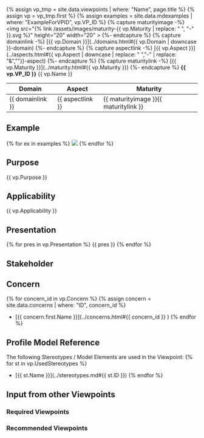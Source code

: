 {% assign vp_tmp = site.data.viewpoints | where: "Name", page.title %}
{% assign vp = vp_tmp.first %}
{% assign examples = site.data.mdexamples | where: "ExampleForVPID", vp.VP_ID %}
{% capture maturityimage -%}
<img src="{% link /assets/images/maturity-{{ vp.Maturity | replace: " ", "-"  }}.svg %}" height="20" width="20" >
{%- endcapture %}
{% capture domainlink -%}
[{{ vp.Domain }}](../domains.html#{{ vp.Domain | downcase }}-domain)
{%- endcapture %}
{% capture aspectlink -%}
[{{ vp.Aspect }}](../aspects.html#{{ vp.Aspect | downcase | replace: " ","-" | replace: "&",""}}-aspect)
{%- endcapture %}
{% capture maturitylink -%}
[{{ vp.Maturity }}](../maturity.html#{{ vp.Maturity }})
{%- endcapture %}
**{{ vp.VP_ID }}** {{ vp.Name }}

|**Domain**|**Aspect**|**Maturity**|
| --- | --- | --- |
|{{ domainlink }}|{{ aspectlink }}|{{ maturityimage }}{{ maturitylink }}|



## Example
{% for ex in examples %}
<img src="../../diagrams/examples_md/exa{{ ex.ID }}.svg" />
{% endfor %}

## Purpose
{{ vp.Purpose }}
## Applicability
{{ vp.Applicability }}
## Presentation
{% for pres in vp.Presentation %}
{{ pres }}
{% endfor %}
## Stakeholder
## Concern
{% for concern_id in vp.Concern %}
{% assign concern = site.data.concerns | where: "ID", concern_id %}
* [{{ concern.first.Name }}](../concerns.html#{{ concern_id }} )
{% endfor %}
## Profile Model Reference
The following Stereotypes / Model Elements are used in the Viewpoint:
{% for st in vp.UsedStereotypes %}
* [{{ st.Name }}](../stereotypes.md#{{ st.ID }})
{% endfor %}
## Input from other Viewpoints
### Required Viewpoints
### Recommended Viewpoints
